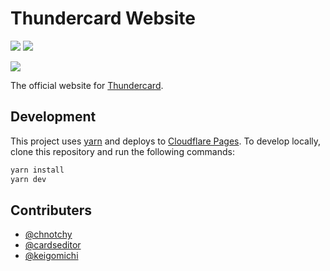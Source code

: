 # Thundercard Website

![](https://badgen.net/github/checks/Dev-roll/thundercard-website/main)
![](https://badgen.net/github/release/Dev-roll/thundercard-website)

![](https://user-images.githubusercontent.com/79978827/202828236-809fb30e-9d46-46aa-87da-18882e1f35b1.png)

The official website for [Thundercard](https://github.com/Dev-roll/thundercard).

## Development

This project uses [yarn](https://yarnpkg.com) and deploys to [Cloudflare Pages](https://pages.cloudflare.com).
To develop locally, clone this repository and run the following commands:

```bash
yarn install
yarn dev
```

## Contributers

- [@chnotchy](https://github.com/chnotchy)
- [@cardseditor](https://github.com/cardseditor)
- [@keigomichi](https://github.com/keigomichi)
